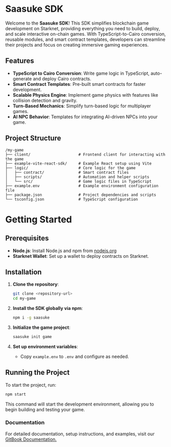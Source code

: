 # Saasuke SDK

Welcome to the **Saasuke SDK**! This SDK simplifies blockchain game development on Starknet, providing everything you need to build, deploy, and scale interactive on-chain games. With TypeScript-to-Cairo conversion, reusable modules, and smart contract templates, developers can streamline their projects and focus on creating immersive gaming experiences.

## Features
- **TypeScript to Cairo Conversion**: Write game logic in TypeScript, auto-generate and deploy Cairo contracts.
- **Smart Contract Templates**: Pre-built smart contracts for faster development.
- **Scalable Physics Engine**: Implement game physics with features like collision detection and gravity.
- **Turn-Based Mechanics**: Simplify turn-based logic for multiplayer games.
- **AI NPC Behavior**: Templates for integrating AI-driven NPCs into your game.

## Project Structure

```plaintext
/my-game
├── client/                     # Frontend client for interacting with the game
├── example-vite-react-sdk/     # Example React setup using Vite
├── logic/                      # Core logic for the game
│   ├── contract/               # Smart contract files
│   ├── scripts/                # Automation and helper scripts
│   └── src/                    # Game logic files in TypeScript
├── example.env                 # Example environment configuration file
├── package.json                # Project dependencies and scripts
└── tsconfig.json               # TypeScript configuration
```
# Getting Started

## Prerequisites
- **Node.js**: Install Node.js and npm from [nodejs.org](https://nodejs.org/)
- **Starknet Wallet**: Set up a wallet to deploy contracts on Starknet.

## Installation

1. **Clone the repository**:
    ```bash
    git clone <repository-url>
    cd my-game
    ```

2. **Install the SDK globally via npm**:
    ```bash
    npm i -g saasuke
    ```

3. **Initialize the game project**:
    ```bash
    saasuke init game
    ```

4. **Set up environment variables**:
    - Copy `example.env` to `.env` and configure as needed.

## Running the Project
To start the project, run:
```bash
npm start
```
This command will start the development environment, allowing you to begin building and testing your game.

### Documentation
For detailed documentation, setup instructions, and examples, visit our [GitBook Documentation.](https://prashants-organization-7.gitbook.io/rise-of-realms)


